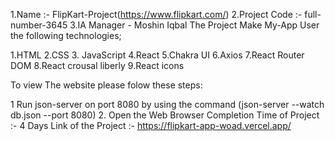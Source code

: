 1.Name :- FlipKart-Project(https://www.flipkart.com/)
2.Project Code :- 
full-number-3645
3.IA Manager - Moshin Iqbal
The Project Make My-App User the following technologies;

1.HTML
2.CSS
3.
JavaScript
4.React
5.Chakra UI
6.Axios
7.React Router DOM
8.React crousal liberly
9.React icons 

To view The website please folow these steps:

1 Run json-server on port 8080 by using the command (json-server --watch db.json --port 8080)
2. Open the Web Browser 
Completion Time of Project :- 4 Days
Link of the Project :- https://flipkart-app-woad.vercel.app/

